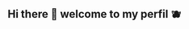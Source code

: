 ## Hi there 👋 welcome to my perfil 🫐
<!-- -meu nome é Thais e eu estou estudando o Alura
- amo gatos e cachorros
- estou apenas usando o GitHub para estudo 
![](https://th.bing.com/th/id/R.0e8898269df9fa68c6777f90bcf6c3f0?rik=0YaV98X0DHmLMg&riu=http%3a%2f%2f1.bp.blogspot.com%2f_3Ao0ciDdiic%2fTCdVP8p8MPI%2fAAAAAAAAAxA%2f-KjK2_2YJ6o%2fw1200-h630-p-k-no-nu%2fgato-filhote_3554_1280x1024.jpg&ehk=WYj7zjtBbkPQCz08uBQnbSNFzJ7TjIW0sRXIzZnT6Og%3d&risl=&pid=ImgRaw&r=0)-->
